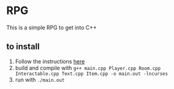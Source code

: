 # RPG
This is a simple RPG to get into C++

## to install
1. Follow the instructions [here](https://tldp.org/HOWTO/NCURSES-Programming-HOWTO/intro.html#WHERETOGETIT)
2. build and compile with ```g++ main.cpp Player.cpp Room.cpp Interactable.cpp Text.cpp Item.cpp -o main.out -lncurses```
3. run with ``./main.out``
